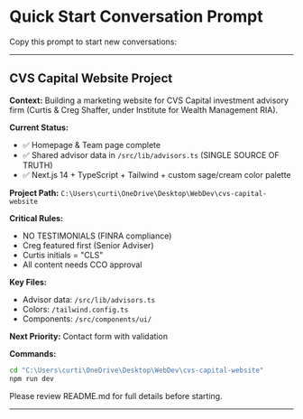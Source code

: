 # Quick Start Conversation Prompt

Copy this prompt to start new conversations:

---

## CVS Capital Website Project

**Context:** Building a marketing website for CVS Capital investment advisory firm (Curtis & Creg Shaffer, under Institute for Wealth Management RIA).

**Current Status:**
- ✅ Homepage & Team page complete
- ✅ Shared advisor data in `/src/lib/advisors.ts` (SINGLE SOURCE OF TRUTH)
- ✅ Next.js 14 + TypeScript + Tailwind + custom sage/cream color palette

**Project Path:** `C:\Users\curti\OneDrive\Desktop\WebDev\cvs-capital-website`

**Critical Rules:**
- NO TESTIMONIALS (FINRA compliance)
- Creg featured first (Senior Adviser)
- Curtis initials = "CLS"
- All content needs CCO approval

**Key Files:**
- Advisor data: `/src/lib/advisors.ts`
- Colors: `/tailwind.config.ts`
- Components: `/src/components/ui/`

**Next Priority:** Contact form with validation

**Commands:**
```bash
cd "C:\Users\curti\OneDrive\Desktop\WebDev\cvs-capital-website"
npm run dev
```

Please review README.md for full details before starting.

---
